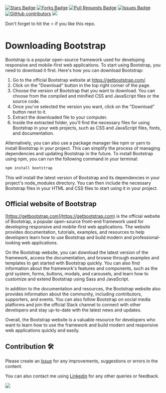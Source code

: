 <a href="https://github.com/drshahizan/learn-php/stargazers"><img src="https://img.shields.io/github/stars/drshahizan/learn-php" alt="Stars Badge"/></a>
<a href="https://github.com/drshahizan/learn-php/network/members"><img src="https://img.shields.io/github/forks/drshahizan/learn-php" alt="Forks Badge"/></a>
<a href="https://github.com/drshahizan/learn-php/pulls"><img src="https://img.shields.io/github/issues-pr/drshahizan/learn-php" alt="Pull Requests Badge"/></a>
<a href="https://github.com/drshahizan/learn-php/issues"><img src="https://img.shields.io/github/issues/drshahizan/learn-php" alt="Issues Badge"/></a>
<a href="https://github.com/drshahizan/learn-php/graphs/contributors"><img alt="GitHub contributors" src="https://img.shields.io/github/contributors/drshahizan/learn-php?color=2b9348"></a>
![](https://visitor-badge.glitch.me/badge?page_id=drshahizan/learn-php)

Don't forget to hit the :star: if you like this repo.

# Downloading Bootstrap

Bootstrap is a popular open-source framework used for developing responsive and mobile-first web applications. To start using Bootstrap, you need to download it first. Here's how you can download Bootstrap:

1. Go to the official Bootstrap website at https://getbootstrap.com/.
2. Click on the "Download" button in the top right corner of the page.
3. Choose the version of Bootstrap that you want to download. You can choose from the compiled and minified CSS and JavaScript files or the source code.
4. Once you've selected the version you want, click on the "Download" button next to it.
5. Extract the downloaded file to your computer.
6. Inside the extracted folder, you'll find the necessary files for using Bootstrap in your web projects, such as CSS and JavaScript files, fonts, and documentation.

Alternatively, you can also use a package manager like npm or yarn to install Bootstrap in your project. This can simplify the process of managing dependencies and updating Bootstrap in the future. To install Bootstrap using npm, you can run the following command in your terminal:

```html
npm install bootstrap
```

This will install the latest version of Bootstrap and its dependencies in your project's node_modules directory. You can then include the necessary Bootstrap files in your HTML and CSS files to start using it in your project.

## Official website of Bootstrap 
[https://getbootstrap.com](https://getbootstrap.com) is the official website of Bootstrap, a popular open-source front-end framework used for developing responsive and mobile-first web applications. The website provides documentation, tutorials, examples, and resources to help developers learn how to use Bootstrap and build modern and professional-looking web applications.

On the Bootstrap website, you can download the latest version of the framework, access the documentation, and browse through examples and templates to get started with Bootstrap quickly. You can also find information about the framework's features and components, such as the grid system, forms, buttons, modals, and carousels, and learn how to customize and extend Bootstrap using Sass and JavaScript.

In addition to the documentation and resources, the Bootstrap website also provides information about the community, including contributors, supporters, and events. You can also follow Bootstrap on social media platforms and join the official Slack channel to connect with other developers and stay up-to-date with the latest news and updates.

Overall, the Bootstrap website is a valuable resource for developers who want to learn how to use the framework and build modern and responsive web applications quickly and easily.

## Contribution 🛠️
Please create an [Issue](https://github.com/drshahizan/learn-php/issues) for any improvements, suggestions or errors in the content.

You can also contact me using [Linkedin](https://www.linkedin.com/in/drshahizan/) for any other queries or feedback.

![](https://visitor-badge.glitch.me/badge?page_id=drshahizan)
